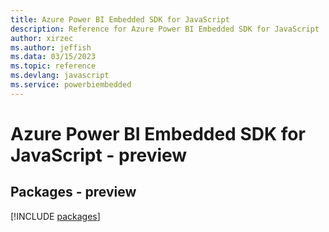 ```yaml
---
title: Azure Power BI Embedded SDK for JavaScript
description: Reference for Azure Power BI Embedded SDK for JavaScript
author: xirzec
ms.author: jeffish
ms.data: 03/15/2023
ms.topic: reference
ms.devlang: javascript
ms.service: powerbiembedded
---
```

# Azure Power BI Embedded SDK for JavaScript - preview
## Packages - preview
[!INCLUDE [packages](power-bi-embedded-index.md)]